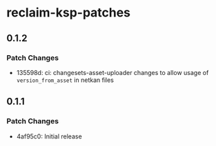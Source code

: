 # reclaim-ksp-patches

## 0.1.2

### Patch Changes

- 135598d: ci: changesets-asset-uploader changes to allow usage of `version_from_asset` in netkan files

## 0.1.1

### Patch Changes

- 4af95c0: Initial release
